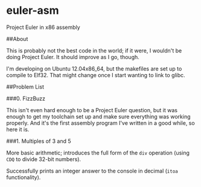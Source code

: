 euler-asm
=========

Project Euler in x86 assembly

##About

This is probably not the best code in the world; if it were, I wouldn't be doing Project Euler. It should improve as I go, though.

I'm developing on Ubuntu 12.04x86_64, but the makefiles are set up to compile to Elf32. That might change once I start wanting to link to glibc.

##Problem List

###0. FizzBuzz

This isn't even hard enough to be a Project Euler question, but it was enough to get my toolchain set up and make sure everything was working properly. And it's the first assembly program I've written in a good while, so here it is.

###1. Multiples of 3 and 5

More basic arithmetic; introduces the full form of the `div` operation (using `CDQ` to divide 32-bit numbers).

Successfully prints an integer answer to the console in decimal (`itoa` functionality).
